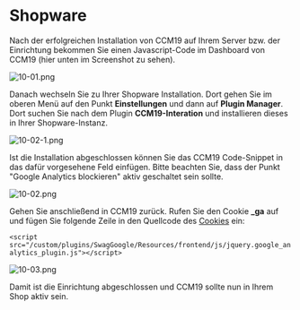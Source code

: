 # Shopware

Nach der erfolgreichen Installation von CCM19 auf Ihrem Server bzw. der Einrichtung bekommen Sie einen Javascript-Code im Dashboard von CCM19 (hier unten im Screenshot zu sehen).

![10-01.png](../../assets/10-01.png)

Danach wechseln Sie zu Ihrer Shopware Installation. Dort gehen Sie im oberen Menü auf den Punkt **Einstellungen** und dann auf **Plugin Manager**. Dort suchen Sie nach dem Plugin **CCM19-Interation** und installieren dieses in Ihrer Shopware-Instanz.

![10-02-1.png](../../assets/10-02-1.png)

Ist die Installation abgeschlossen können Sie das CCM19 Code-Snippet in das dafür vorgesehene Feld einfügen. Bitte beachten Sie, dass der Punkt "Google Analytics blockieren" aktiv geschaltet sein sollte.

![10-02.png](../../assets/10-02.png)

Gehen Sie anschließend in CCM19 zurück. Rufen Sie den Cookie **\_ga** auf und fügen Sie folgende Zeile in den Quellcode des [Cookies](https://www.ccm19.de/integration/glossar/13-Cookies.html#13) ein:

`<script src="/custom/plugins/SwagGoogle/Resources/frontend/js/jquery.google_analytics_plugin.js"></script>`

![10-03.png](../../assets/10-03.png)

Damit ist die Einrichtung abgeschlossen und CCM19 sollte nun in Ihrem Shop aktiv sein.
